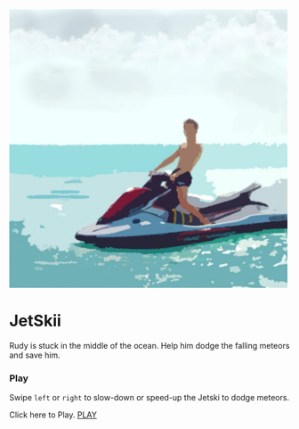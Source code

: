 <img src="/images/JetSkii.png" alt="Banner" width="500" height="500">

# JetSkii
Rudy is stuck in the middle of the ocean. Help him dodge the falling meteors and save him.

### Play
Swipe `left` or `right` to slow-down or speed-up the Jetski to dodge meteors.

Click here to Play.  [PLAY](https://github.com/Prateekbharatwal/JetSkii) 